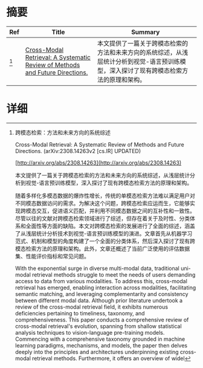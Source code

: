 # 摘要

| Ref | Title | Summary |
| --- | --- | --- |
| [^1] | [Cross-Modal Retrieval: A Systematic Review of Methods and Future Directions.](http://arxiv.org/abs/2308.14263) | 本文提供了一篇关于跨模态检索的方法和未来方向的系统综述，从浅层统计分析到视觉-语言预训练模型，深入探讨了现有跨模态检索方法的原理和架构。 |

# 详细

[^1]: 跨模态检索：方法和未来方向的系统综述

    Cross-Modal Retrieval: A Systematic Review of Methods and Future Directions. (arXiv:2308.14263v2 [cs.IR] UPDATED)

    [http://arxiv.org/abs/2308.14263](http://arxiv.org/abs/2308.14263)

    本文提供了一篇关于跨模态检索的方法和未来方向的系统综述，从浅层统计分析到视觉-语言预训练模型，深入探讨了现有跨模态检索方法的原理和架构。

    

    随着多样化多模态数据的爆炸性增长，传统的单模态检索方法难以满足用户对不同模态数据访问的需求。为解决这个问题，跨模态检索应运而生，它能够实现跨模态交互，促进语义匹配，并利用不同模态数据之间的互补性和一致性。尽管以往的文献对跨模态检索领域进行了综述，但存在着关于及时性、分类体系和全面性等方面的缺陷。本文对跨模态检索的发展进行了全面的综述，涵盖了从浅层统计分析技术到视觉-语言预训练模型的演进。文章首先从机器学习范式、机制和模型的角度构建了一个全面的分类体系，然后深入探讨了现有跨模态检索方法的原理和架构。此外，文章还概述了当前广泛使用的评估数据集、性能评价指标和常见问题。

    With the exponential surge in diverse multi-modal data, traditional uni-modal retrieval methods struggle to meet the needs of users demanding access to data from various modalities. To address this, cross-modal retrieval has emerged, enabling interaction across modalities, facilitating semantic matching, and leveraging complementarity and consistency between different modal data. Although prior literature undertook a review of the cross-modal retrieval field, it exhibits numerous deficiencies pertaining to timeliness, taxonomy, and comprehensiveness. This paper conducts a comprehensive review of cross-modal retrieval's evolution, spanning from shallow statistical analysis techniques to vision-language pre-training models. Commencing with a comprehensive taxonomy grounded in machine learning paradigms, mechanisms, and models, the paper then delves deeply into the principles and architectures underpinning existing cross-modal retrieval methods. Furthermore, it offers an overview of widel
    

